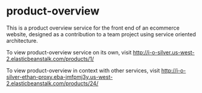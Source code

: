 # product-overview

This is a product overview service for the front end of an ecommerce website, designed as a contribution to a team project using service oriented architecture.

To view product-overview service on its own, visit http://i-o-silver.us-west-2.elasticbeanstalk.com/products/1/

To view product-overview in context with other services, visit http://i-o-silver-ethan-proxy.eba-jmfpmj3y.us-west-2.elasticbeanstalk.com/products/24/
